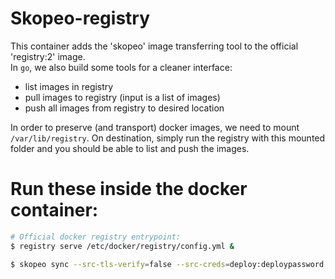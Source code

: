 # Skopeo-registry
This container adds the 'skopeo' image transferring tool to the 
official 'registry:2' image.   
In `go`, we also build some tools for a cleaner interface:   
* list images in registry
* pull images to registry (input is a list of images)
* push all images from registry to desired location

In order to preserve (and transport) docker images, we need to mount 
`/var/lib/registry`. On destination, simply run the registry with this mounted 
folder and you should be able to list and push the images.   


# Run these inside the docker container:
```bash
# Official docker registry entrypoint:
$ registry serve /etc/docker/registry/config.yml &

$ skopeo sync --src-tls-verify=false --src-creds=deploy:deploypassword --src=yaml --dest-tls-verify=false --dest=docker skopeo_repo_server.yml 127.0.0.1:5000
```